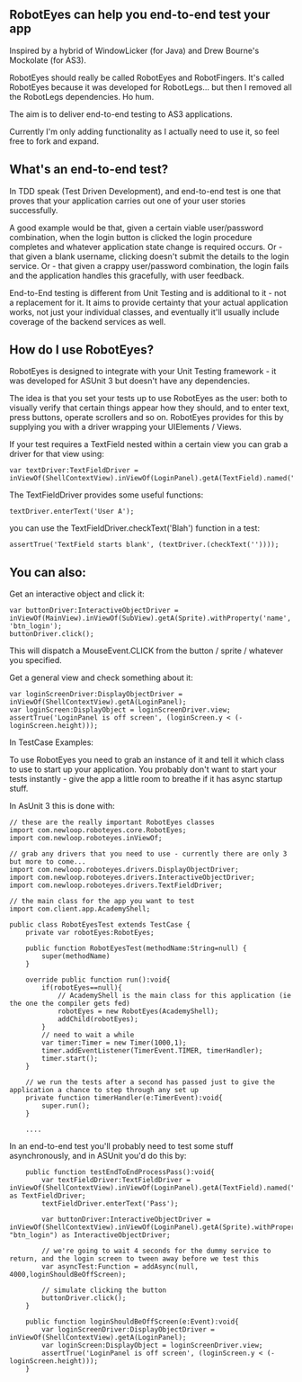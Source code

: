## RobotEyes can help you end-to-end test your app

Inspired by a hybrid of WindowLicker (for Java) and Drew Bourne's Mockolate (for AS3).

RobotEyes should really be called RobotEyes and RobotFingers. It's called RobotEyes because it was developed for RobotLegs... but then I removed all the RobotLegs dependencies. Ho hum.

The aim is to deliver end-to-end testing to AS3 applications.

Currently I'm only adding functionality as I actually need to use it, so feel free to fork and expand.

## What's an end-to-end test?

In TDD speak (Test Driven Development), and end-to-end test is one that proves that your application carries out one of your user stories successfully.

A good example would be that, given a certain viable user/password combination, when the login button is clicked the login procedure completes and whatever application state change is required occurs. Or - that given a blank username, clicking doesn't submit the details to the login service. Or - that given a crappy user/password combination, the login fails and the application handles this gracefully, with user feedback.

End-to-End testing is different from Unit Testing and is additional to it - not a replacement for it. It aims to provide certainty that your actual application works, not just your individual classes, and eventually it'll usually include coverage of the backend services as well.

## How do I use RobotEyes?

RobotEyes is designed to integrate with your Unit Testing framework - it was developed for ASUnit 3 but doesn't have any dependencies.

The idea is that you set your tests up to use RobotEyes as the user: both to visually verify that certain things appear how they should, and to enter text, press buttons, operate scrollers and so on. RobotEyes provides for this by supplying you with a driver wrapping your UIElements / Views.

If your test requires a TextField nested within a certain view you can grab a driver for that view using:

	var textDriver:TextFieldDriver = inViewOf(ShellContextView).inViewOf(LoginPanel).getA(TextField).named("username_txt");

The TextFieldDriver provides some useful functions:

	textDriver.enterText('User A');

you can use the TextFieldDriver.checkText('Blah') function in a test:
	
	assertTrue('TextField starts blank', (textDriver.(checkText(''))));

## You can also:

Get an interactive object and click it:

	var buttonDriver:InteractiveObjectDriver = inViewOf(MainView).inViewOf(SubView).getA(Sprite).withProperty('name', 'btn_login');
	buttonDriver.click();

This will dispatch a MouseEvent.CLICK from the button / sprite / whatever you specified.

Get a general view and check something about it:

	var loginScreenDriver:DisplayObjectDriver = inViewOf(ShellContextView).getA(LoginPanel);
	var loginScreen:DisplayObject = loginScreenDriver.view;
	assertTrue('LoginPanel is off screen', (loginScreen.y < (-loginScreen.height)));

In TestCase Examples:

To use RobotEyes you need to grab an instance of it and tell it which class to use to start up your application.
You probably don't want to start your tests instantly - give the app a little room to breathe if it has async startup stuff.

In AsUnit 3 this is done with:

	// these are the really important RobotEyes classes
	import com.newloop.roboteyes.core.RobotEyes;
	import com.newloop.roboteyes.inViewOf;

	// grab any drivers that you need to use - currently there are only 3 but more to come...
	import com.newloop.roboteyes.drivers.DisplayObjectDriver;
	import com.newloop.roboteyes.drivers.InteractiveObjectDriver;
	import com.newloop.roboteyes.drivers.TextFieldDriver;

	// the main class for the app you want to test
	import com.client.app.AcademyShell;

	public class RobotEyesTest extends TestCase {
		private var robotEyes:RobotEyes;

		public function RobotEyesTest(methodName:String=null) {
			super(methodName)
		}
	
		override public function run():void{
			if(robotEyes==null){
				// AcademyShell is the main class for this application (ie the one the compiler gets fed)
				robotEyes = new RobotEyes(AcademyShell);
				addChild(robotEyes);
			}
			// need to wait a while
			var timer:Timer = new Timer(1000,1);
			timer.addEventListener(TimerEvent.TIMER, timerHandler);
			timer.start();
		}
	
		// we run the tests after a second has passed just to give the application a chance to step through any set up
		private function timerHandler(e:TimerEvent):void{
			super.run();
		}
	
		....   
	
In an end-to-end test you'll probably need to test some stuff asynchronously, and in ASUnit you'd do this by:

  		public function testEndToEndProcessPass():void{
			var textFieldDriver:TextFieldDriver = inViewOf(ShellContextView).inViewOf(LoginPanel).getA(TextField).named("username_txt") as TextFieldDriver;
			textFieldDriver.enterText('Pass');
		
			var buttonDriver:InteractiveObjectDriver = inViewOf(ShellContextView).inViewOf(LoginPanel).getA(Sprite).withProperty("name", "btn_login") as InteractiveObjectDriver;
	   	
			// we're going to wait 4 seconds for the dummy service to return, and the login screen to tween away before we test this
			var asyncTest:Function = addAsync(null, 4000,loginShouldBeOffScreen);
	    
		    // simulate clicking the button
			buttonDriver.click();
		}
	
	    public function loginShouldBeOffScreen(e:Event):void{
			var loginScreenDriver:DisplayObjectDriver = inViewOf(ShellContextView).getA(LoginPanel);
			var loginScreen:DisplayObject = loginScreenDriver.view;
			assertTrue('LoginPanel is off screen', (loginScreen.y < (-loginScreen.height)));
		}
    
